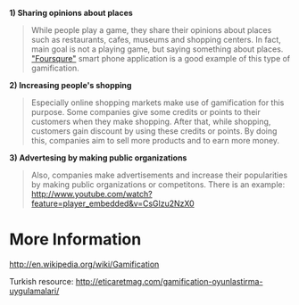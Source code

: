 **1) Sharing opinions about places**
> While people play a game, they share their opinions about places such as restaurants, cafes, museums and shopping centers. In fact, main goal is not a playing game, but saying something about places. ["Foursqure"](https://tr.foursquare.com/) smart phone application is a good example of this type of gamification.

**2) Increasing people's shopping**
> Especially online shopping markets make use of gamification for this purpose. Some companies give some credits or points to their customers when they make shopping. After that, while shopping, customers gain discount by using these credits or points. By doing this, companies aim to sell more products and to earn more money.

**3) Advertesing by making public organizations**
> Also, companies make advertisements and increase their popularities by making public organizations or competitons. There is an example: http://www.youtube.com/watch?feature=player_embedded&v=CsGlzu2NzX0

# More Information #

http://en.wikipedia.org/wiki/Gamification

Turkish resource: http://eticaretmag.com/gamification-oyunlastirma-uygulamalari/